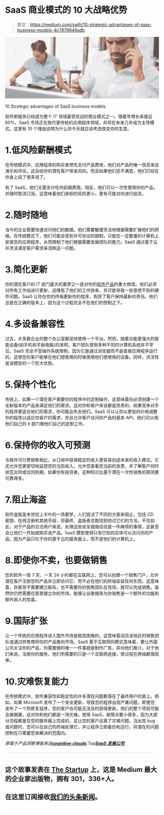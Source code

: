# SaaS 商业模式的 10 大战略优势

> 原文：<https://medium.com/swlh/10-strategic-advantages-of-saas-business-models-4c7878846adb>

![](img/1f2a59fa4af7dd732ed558327dd694df.png)

10 Strategic advantages of SaaS business models

软件即服务已经成为整个 IT 领域最受欢迎的商业模式之一。随着年增长率接近 60%，SaaS 市场正在取代更传统的应用程序领域，并将在未来几年成为主导模式。这里有 10 个理由说明为什么你今天就应该考虑改变你的生意。

# 1.低风险薪酬模式

在传统模式中，应用程序的购买者预先支付产品费用，他们对产品的唯一信息来自演示和评论。这会给你的潜在客户带来风险。而且如果他们还不满意，他们已经在你身上投了很多钱了。

有了 SaaS，他们无需支付任何前期费用。相反，他们可以一次性使用你的产品，并随时取消订阅。这意味着他们承担的风险更小，更有可能对你进行投资。

# 2.随时随地

当今的企业需要快速访问他们的数据。他们需要敏捷灵活地根据需要扩展他们的网络。在传统模式下，他们可能会受到许可协议的限制，只能在一定数量的计算机上安装您的应用程序，从而限制了他们根据需要发展团队的能力。SaaS 通过基于云并灵活满足客户需求来消除这一问题。

# 3.简化更新

你的潜在客户的 IT 部门最大的噩梦之一是对你的[软件产品](http://www.cognitiveclouds.com/software-product-development-portfolio)的重大修改。他们必须对所有工作站进行更新，这降低了他们的工作效率，并可能导致一些意想不到的硬件问题。SaaS 让你在你的终端更新你的程序，免除了客户保持最新的责任。他们总是在正确的版本上，因为这个过程完全不在他们的控制之下。

# 4.多设备兼容性

过去，大多数企业的整个办公室都坚持使用一个平台。然而，随着功能更强大的智能设备(如手机和平板电脑)的发明，客户团队使用多种不同的计算机系统并不罕见。SaaS 完全不受操作系统限制，因为它是通过浏览器而不是直接应用程序运行的，这使您的客户能够在他们想使用的时候使用他们想使用的设备。同样，灵活性是该模型的一个巨大优势。

# 5.保持个性化

传统上，如果一个潜在客户需要你的程序中的定制操作，这意味着你必须创建一个全新版本的产品来满足他们的需求。这对你和客户来说都是昂贵的，如果竞争对手的程序更适合他们的需求，你可能会失去他们。SaaS 可以让你以更低的价格调整你的程序以适应你客户的需求，并且允许客户访问你产品的基本 API，他们可以用他们自己的 it 部门做他们自己的定制工作。

# 6.保持你的收入可预测

与按许可付费销售相比，从订阅中获得稳定的收入更容易创造未来的收入模式。它还允许您更密切地监控您的当前收入，允许您查看您当前的发票，并了解客户何时续签合同或合同到期。如果你有投资者，这种知识比基于潜在一次性销售的预测要可靠得多。

# 7.阻止海盗

软件盗版是本世纪上半叶的一场噩梦。人们尝试了不同的方案来阻止，包括 CD 密钥、在线注册和其他手段，但最终，盗版者总能找到绕过它们的方法。不仅如此，对于产品的合法用户来说，处理这些安全措施往往是一件麻烦的事情，这甚至会让他们一开始就购买该产品。SaaS 模型使得只有已知的实体可以访问你的产品，因为产品只位于你的基于云的服务器上，而不是他们的计算机上。

# 8.即使你不卖，也要做销售

您的软件一周 7 天、一天 24 小时都在互联网上。您可以创建一个销售门户，允许潜在客户注册您的产品并立即访问它，而不必在他们的终端安装任何东西。这意味着，你甚至不需要建立联系，也不需要你的销售团队在现场，就可以完成销售。虽然你仍然需要在那里建立你的市场，能够让谷歌搜索为你销售是一个额外的功能和额外收入的惊喜。

# 9.国际扩张

让一个传统的应用程序进入国外市场是极其困难的。这意味着动员该地区的销售团队或通过转售商将你的产品推向市场。SaaS 基于互联网的模式意味着，要让外国公司关注你的产品，你需要做的唯一一件事就是制作广告，并向他们推介。对于他们来说，注册你的服务，他们所需要的只是一个互联网连接，使过程在两端都很简单。

# 10.灾难恢复能力

在传统模式中，软件兼容性和稳定性的许多潜在问题都落在了最终用户的肩上。例如，如果 Microsoft 发布了一个安全更新，导致您的程序出现严重问题，即使您发布了一个热修复程序，您的客户也可能无法及时获得更新。他们的整个项目可能会被搁置，这对你和他们都是一场灾难。使用 SaaS，故障点要小得多，因为大部分流程都是在您的服务器上完成的，这让您的客户远离了灾难问题。当出现 bug 或问题时，您可以在自己的终端处理它，并让程序立即备份和运行，将潜在的问题控制在只需要您来解决的范围内。

*原载于产品洞察博客来自*[***cognitive clouds***](https://www.cognitiveclouds.com/)*:Top*[***SaaS 发展公司***](https://www.cognitiveclouds.com/custom-software-development-services/saas-application-development-company)

![](img/731acf26f5d44fdc58d99a6388fe935d.png)

## 这个故事发表在 [The Startup](https://medium.com/swlh) 上，这是 Medium 最大的企业家出版物，拥有 301，336+人。

## 在这里订阅接收[我们的头条新闻](http://growthsupply.com/the-startup-newsletter/)。

![](img/731acf26f5d44fdc58d99a6388fe935d.png)